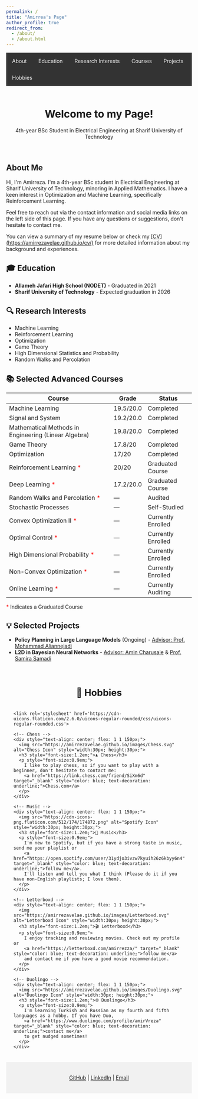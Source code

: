 ```yaml
---
permalink: /
title: "Amirrea's Page"
author_profile: true
redirect_from:
  - /about/
  - /about.html
---
```


<!-- Navigation Bar -->
<nav style="background-color:#333; overflow:hidden;">
  <a href="#about" style="float:left; color:#f2f2f2; text-align:center; padding:14px 16px; text-decoration:none;">About</a>
  <a href="#education" style="float:left; color:#f2f2f2; text-align:center; padding:14px 16px; text-decoration:none;">Education</a>
  <a href="#research" style="float:left; color:#f2f2f2; text-align:center; padding:14px 16px; text-decoration:none;">Research Interests</a>
  <a href="#courses" style="float:left; color:#f2f2f2; text-align:center; padding:14px 16px; text-decoration:none;">Courses</a>
  <a href="#projects" style="float:left; color:#f2f2f2; text-align:center; padding:14px 16px; text-decoration:none;">Projects</a>
  <a href="#hobbies" style="float:left; color:#f2f2f2; text-align:center; padding:14px 16px; text-decoration:none;">Hobbies</a>
</nav>

<!-- Header Section -->
<div style="text-align: center; padding: 20px;">
  <h1>Welcome to my Page!</h1>
  <p>4th-year BSc Student in Electrical Engineering at Sharif University of Technology</p>
</div>

<!-- Introduction -->
<section id="about">
  <h2>About Me</h2>
  <p>
    Hi, I'm Amirreza. I'm a 4th-year BSc student in Electrical Engineering at Sharif University of Technology, minoring in Applied Mathematics. I have a keen interest in Optimization and Machine Learning, specifically Reinforcement Learning.
  </p>
  <p>
    Feel free to reach out via the contact information and social media links on the left side of this page. If you have any questions or suggestions, don't hesitate to contact me.
  </p>
  <p>
    You can view a summary of my resume below or check my <a href="https://amirrezavelae.github.io/cv/" target="_blank">[CV](https://amirrezavelae.github.io/cv/)</a> for more detailed information about my background and experiences.
  </p>
</section>

<!-- Education -->
<section id="education">
  <h2>🎓 Education</h2>
  <ul>
    <li><strong>Allameh Jafari High School (NODET)</strong> - Graduated in 2021</li>
    <li><strong>Sharif University of Technology</strong> - Expected graduation in 2026</li>
  </ul>
</section>

<!-- Research Interests -->
<section id="research">
  <h2>🔍 Research Interests</h2>
  <ul>
    <li>Machine Learning</li>
    <li>Reinforcement Learning</li>
    <li>Optimization</li>
    <li>Game Theory</li>
    <li>High Dimensional Statistics and Probability</li>
    <li>Random Walks and Percolation</li>
  </ul>
</section>

<!-- Selected Advanced Courses -->
<section id="courses">
  <h2>📚 Selected Advanced Courses</h2>
  <table>
    <thead>
      <tr>
        <th>Course</th>
        <th>Grade</th>
        <th>Status</th>
      </tr>
    </thead>
    <tbody>
      <tr>
        <td>Machine Learning</td>
        <td>19.5/20.0</td>
        <td>Completed</td>
      </tr>
      <tr>
        <td>Signal and System</td>
        <td>19.2/20.0</td>
        <td>Completed</td>
      </tr>
      <tr>
        <td>Mathematical Methods in Engineering (Linear Algebra)</td>
        <td>19.8/20.0</td>
        <td>Completed</td>
      </tr>
      <tr>
        <td>Game Theory</td>
        <td>17.8/20</td>
        <td>Completed</td>
      </tr>
      <tr>
        <td>Optimization</td>
        <td>17/20</td>
        <td>Completed</td>
      </tr>
      <tr>
        <td>Reinforcement Learning <span style="color:red;">*</span></td>
        <td>20/20</td>
        <td>Graduated Course</td>
      </tr>
      <tr>
        <td>Deep Learning <span style="color:red;">*</span></td>
        <td>17.2/20.0</td>
        <td>Graduated Course</td>
      </tr>
      <tr>
        <td>Random Walks and Percolation <span style="color:red;">*</span></td>
        <td>—</td>
        <td>Audited</td>
      </tr>
      <tr>
        <td>Stochastic Processes</td>
        <td>—</td>
        <td>Self-Studied</td>
      </tr>
      <tr>
        <td>Convex Optimization II <span style="color:red;">*</span></td>
        <td>—</td>
        <td>Currently Enrolled</td>
      </tr>
      <tr>
        <td>Optimal Control <span style="color:red;">*</span></td>
        <td>—</td>
        <td>Currently Enrolled</td>
      </tr>
      <tr>
        <td>High Dimensional Probability <span style="color:red;">*</span></td>
        <td>—</td>
        <td>Currently Enrolled</td>
      </tr>
      <tr>
        <td>Non-Convex Optimization <span style="color:red;">*</span></td>
        <td>—</td>
        <td>Currently Enrolled</td>
      </tr>
      <tr>
        <td>Online Learning <span style="color:red;">*</span></td>
        <td>—</td>
        <td>Currently Auditing</td>
      </tr>
    </tbody>
  </table>
  <p><span style="color:red;">*</span> Indicates a Graduated Course</p>
</section>

<!-- Selected Projects -->
<section id="projects">
  <h2>💡 Selected Projects</h2>
  <ul>
    <li>
      <strong>Policy Planning in Large Language Models</strong> (Ongoing) - 
      <a href="https://scholar.google.com/citations?user=yiZk6coAAAAJ&hl=en" target="_blank">Advisor: Prof. Mohammad Aliannejadi</a>
    </li>
    <li>
      <strong>L2D in Bayesian Neural Networks</strong> - 
      <a href="https://charusaie.github.io/" target="_blank">Advisor: Amin Charusaie</a> & 
      <a href="https://www.samirasamadi.com/" target="_blank">Prof. Samira Samadi</a>
    </li>
  </ul>
</section>



<!-- Hobbies -->
<section id="hobbies" style="padding: 20px;">
  <h2 style="text-align: center; font-size: 1.8em;">🎨 Hobbies</h2>
  <div style="display: flex; flex-wrap: wrap; gap: 10px; justify-content: center;">

    <link rel='stylesheet' href='https://cdn-uicons.flaticon.com/2.6.0/uicons-regular-rounded/css/uicons-regular-rounded.css'>

    <!-- Chess -->
    <div style="text-align: center; flex: 1 1 150px;">
      <img src="https://amirrezavelae.github.io/images/Chess.svg" alt="Chess Icon" style="width:30px; height:30px;">
      <h3 style="font-size:1.2em;">♟️ Chess</h3>
      <p style="font-size:0.9em;">
        I like to play chess, so if you want to play with a beginner, don't hesitate to contact me:
        <a href="https://link.chess.com/friend/SiXm6d" target="_blank" style="color: blue; text-decoration: underline;">Chess.com</a>
      </p>
    </div>

    <!-- Music -->
    <div style="text-align: center; flex: 1 1 150px;">
      <img src="https://cdn-icons-png.flaticon.com/512/174/174872.png" alt="Spotify Icon" style="width:30px; height:30px;">
      <h3 style="font-size:1.2em;">🎵 Music</h3>
      <p style="font-size:0.9em;">
        I'm new to Spotify, but if you have a strong taste in music, send me your playlist or
        <a href="https://open.spotify.com/user/31ydjo3ivzw7kyuih26z6kbyy6n4" target="_blank" style="color: blue; text-decoration: underline;">follow me</a>.
        I'll listen and tell you what I think (Please do it if you have non-English playlists; I love them).
      </p>
    </div>

    <!-- Letterboxd -->
    <div style="text-align: center; flex: 1 1 150px;">
      <img src="https://amirrezavelae.github.io/images/Letterboxd.svg" alt="Letterboxd Icon" style="width:30px; height:30px;">
      <h3 style="font-size:1.2em;">🎬 Letterboxd</h3>
      <p style="font-size:0.9em;">
        I enjoy tracking and reviewing movies. Check out my profile or
        <a href="https://letterboxd.com/amirrezza/" target="_blank" style="color: blue; text-decoration: underline;">follow me</a>
        and contact me if you have a good movie recommendation.
      </p>
    </div>

    <!-- Duolingo -->
    <div style="text-align: center; flex: 1 1 150px;">
      <img src="https://amirrezavelae.github.io/images/Duolingo.svg" alt="Duolingo Icon" style="width:30px; height:30px;">
      <h3 style="font-size:1.2em;">🌐 Duolingo</h3>
      <p style="font-size:0.9em;">
        I'm learning Turkish and Russian as my fourth and fifth languages as a hobby. If you have Duo, 
        <a href="https://www.duolingo.com/profile/amirVreza" target="_blank" style="color: blue; text-decoration: underline;">contact me</a>
        to get nudged sometimes!
      </p>
    </div>

  </div>
</section>




<!-- Footer Section -->
<footer style="text-align: center; padding: 20px; background-color:#f1f1f1;">
  <p>
    <a href="https://github.com/amirrezavelae" target="_blank">GitHub</a> | 
    <a href="https://www.linkedin.com/in/amirreza-velae-22166321a/" target="_blank">LinkedIn</a> | 
    <a href="amirrezavelae@gmail.com">Email</a>
  </p>
</footer>
